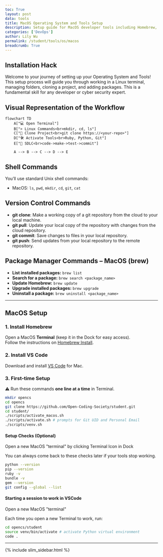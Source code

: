 ```yaml
---
toc: True
layout: post
data: tools
title: MacOS Operating System and Tools Setup
description: Setup guide for MacOS developer tools including Homebrew, Python, and more.
categories: ['DevOps']
author: Lily Wu
permalink: /student/tools/os/macos
breadcrumb: True 
---
```


## Installation Hack

Welcome to your journey of setting up your Operating System and Tools! This setup process will guide you through working in a Linux terminal, managing folders, cloning a project, and adding packages. This is a fundamental skill for any developer or cyber security expert.

## Visual Representation of the Workflow

```mermaid
flowchart TD
    A["💻 Open Terminal"] 
    B["> Linux Commands<br>mkdir, cd, ls"]
    C["📁 Clone Project<br>git clone https://<your-repo>"]
    D["🛠️ Activate Tools<br>Ruby, Python, Git"]
    E["🔄 SDLC<br>code->make->test->commit"]

    A --> B --> C --> D --> E
```

## Shell Commands

You’ll use standard Unix shell commands:

- MacOS: `ls`, `pwd`, `mkdir`, `cd`, `git`, `cat`

## Version Control Commands

- **git clone**: Make a working copy of a git repository from the cloud to your local machine.
- **git pull**: Update your local copy of the repository with changes from the cloud repository.
- **git commit**: Save changes to files in your local repository.
- **git push**: Send updates from your local repository to the remote repository.

## Package Manager Commands – MacOS (brew)

- **List installed packages:** `brew list`
- **Search for a package:** `brew search <package_name>`
- **Update Homebrew:** `brew update`
- **Upgrade installed packages:** `brew upgrade`
- **Uninstall a package:** `brew uninstall <package_name>`

---

## MacOS Setup

### 1. Install Homebrew

Open a MacOS **Terminal** (keep it in the Dock for easy access).  
Follow the instructions on [Homebrew Install](https://brew.sh/).  

### 2. Install VS Code

Download and install [VS Code](https://code.visualstudio.com/download) for Mac.  

### 3. First-time Setup

⚠️ Run these commands **one line at a time** in Terminal.

```bash
mkdir opencs
cd opencs
git clone https://github.com/Open-Coding-Society/student.git
cd student/
./scripts/activate_macos.sh
./scripts/activate.sh # prompts for Git UID and Personal Email
./scripts/venv.sh
```

#### Setup Checks (Optional)

Open a new MacOS "terminal" by clicking Terminal Icon in Dock

You can always come back to these checks later if your tools stop working.

```bash
python --version
pip --version
ruby -v
bundle -v
gem --version
git config --global --list
```

#### Starting a session to work in VSCode

Open a new MacOS "terminal"

Each time you open a new Terminal to work, run:

```bash
cd opencs/student
source venv/bin/activate # activate Python virtual environment
code .
```

---

{% include slim_sidebar.html %}

